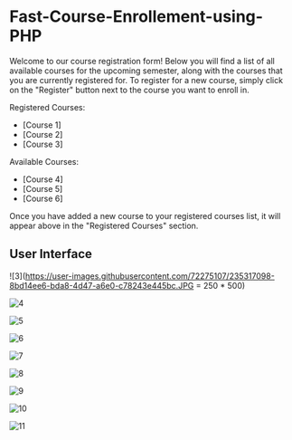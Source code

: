 # Fast-Course-Enrollement-using-PHP

Welcome to our course registration form! Below you will find a list of all available courses for the upcoming semester, along with the courses that you are currently registered for. To register for a new course, simply click on the "Register" button next to the course you want to enroll in.

Registered Courses:

- [Course 1]
- [Course 2]
- [Course 3]

Available Courses:

- [Course 4]
- [Course 5]
- [Course 6]

Once you have added a new course to your registered courses list, it will appear above in the "Registered Courses" section.

## User Interface

![3](https://user-images.githubusercontent.com/72275107/235317098-8bd14ee6-bda8-4d47-a6e0-c78243e445bc.JPG = 250 * 500)

![4](https://user-images.githubusercontent.com/72275107/235317100-62a2421a-9bfd-4762-9ed2-a98ea6b9d3bc.JPG)

![5](https://user-images.githubusercontent.com/72275107/235317103-30f7974a-32ff-45e6-b9a4-a98b4008e2a7.JPG)

![6](https://user-images.githubusercontent.com/72275107/235317105-9eaa4e15-89d1-41bb-bd9f-d875060e189c.JPG)

![7](https://user-images.githubusercontent.com/72275107/235317106-66b8b810-b866-4b92-93c9-3a224c6ec8a0.JPG)

![8](https://user-images.githubusercontent.com/72275107/235317109-4219415f-b894-4831-8e59-0ab7fa85ccb7.JPG)

![9](https://user-images.githubusercontent.com/72275107/235317110-68f13929-c196-482f-97cf-ac5b977ae380.JPG)

![10](https://user-images.githubusercontent.com/72275107/235317111-a207c4aa-d452-407b-84e7-4fa000208655.JPG)

![11](https://user-images.githubusercontent.com/72275107/235317113-05b1af66-63e3-4c9e-a815-a7a9364f9898.JPG)
